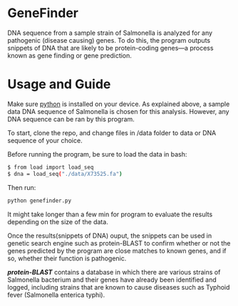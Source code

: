 # GeneFinder

DNA sequence from a sample strain of Salmonella is analyzed for any pathogenic (disease causing) genes. To do this, the program outputs snippets of DNA that are likely to be protein-coding genes—a process known as gene finding or gene prediction. 

# Usage and Guide
Make sure [python](https://www.python.org/downloads/) is installed on your device. 
As explained above, a sample data DNA sequence of Salmonella is chosen for this analysis. However, any DNA sequence can be ran by this program.

To start, clone the repo, and change files in /data folder to data or DNA sequence of your choice. 

Before running the program, be sure to load the data in bash:

```bash
$ from load import load_seq
$ dna = load_seq("./data/X73525.fa")
```
 
 Then run:
```bash
python genefinder.py
```

It might take longer than a few min for program to evaluate the results depending on the size of the data. 

Once the results(snippets of DNA) ouput, the snippets can be used in genetic search engine such as protein-BLAST to confirm whether or not the genes predicted by the program are close matches to known genes, and if so, whether their function is pathogenic. 

***protein-BLAST*** contains a database in which there are various strains of Salmonella bacterium and their genes have already been identified and logged, including strains that are known to cause diseases such as Typhoid fever (Salmonella enterica typhi).

